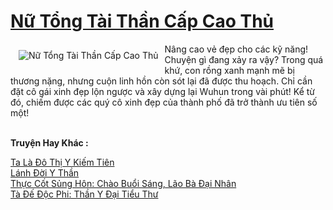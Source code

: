 <a href="https://truyentiki.com/nu-tong-tai-than-cap-cao-thu.30816/" title="Nữ Tổng Tài Thần Cấp Cao Thủ"><h1>Nữ Tổng Tài Thần Cấp Cao Thủ</h1></a><div style="display:table"><img align="right" style="float: left; padding: 10px;" src="https://truyentiki.com/a/img/str/src/30816.jpg" alt="Nữ Tổng Tài Thần Cấp Cao Thủ">Nâng cao vẻ đẹp cho các kỹ năng! Chuyện gì đang xảy ra vậy? Trong quá khứ, con rồng xanh mạnh mẽ bị thương nặng, nhưng cuộn linh hồn còn sót lại đã được thu hoạch. Chỉ cần đặt cô gái xinh đẹp lộn ngược và xây dựng lại Wuhun trong vài phút! Kể từ đó, chiếm được các quý cô xinh đẹp của thành phố đã trở thành ưu tiên số một!</div><p><br><b>Truyện Hay Khác :</b></p><a href="https://truyentiki.com/ta-la-do-thi-y-kiem-tien.30815/" alt="Ta Là Đô Thị Y Kiếm Tiên">Ta Là Đô Thị Y Kiếm Tiên</a><br/><a href="https://truyentiki.wordpress.com/2020/06/08/lanh-doi-y-than/" alt="Lánh Đời Y Thần">Lánh Đời Y Thần</a><br/><a href="https://github.com/nownovels/top500/tree/master/truyenhay/33581/" alt="Thực Cốt Sủng Hôn: Chào Buổi Sáng, Lão Bà Đại Nhân">Thực Cốt Sủng Hôn: Chào Buổi Sáng, Lão Bà Đại Nhân</a><br/><a href="https://github.com/nownovels/truyenhay/tree/master/truyenhay/30515/README.md" alt="Tà Đế Độc Phi: Thần Y Đại Tiểu Thư">Tà Đế Độc Phi: Thần Y Đại Tiểu Thư</a><br/>